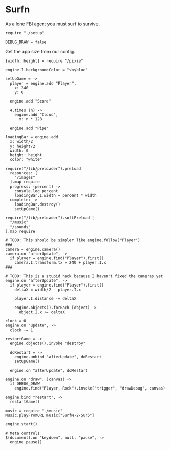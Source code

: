 Surfn
=====

As a lone FBI agent you must surf to survive.

    require "./setup"

    DEBUG_DRAW = false

Get the app size from our config.

    {width, height} = require "/pixie"

    engine.I.backgroundColor = "skyblue"

    setUpGame = ->
      player = engine.add "Player",
        x: 240
        y: 0

      engine.add "Score"

      4.times (n) ->
        engine.add "Cloud",
          x: n * 128

      engine.add "Pipe"

    loadingBar = engine.add
      x: width/2
      y: height/2
      width: 0
      height: height
      color: "white"

    require("/lib/preloader").preload
      resources: [
        "/images"
      ].map require
      progress: (percent) ->
        console.log percent
        loadingBar.I.width = percent * width
      complete: ->
        loadingBar.destroy()
        setUpGame()

    require("/lib/preloader").softPreload [
      "/music"
      "/sounds"
    ].map require

    # TODO: This should be simpler like engine.follow("Player")
    ###
    camera = engine.camera()
    camera.on "afterUpdate", ->
      if player = engine.find("Player").first()
        camera.I.transform.tx = 240 + player.I.x
    ###

    # TODO: This is a stupid hack because I haven't fixed the cameras yet
    engine.on "afterUpdate", ->
      if player = engine.find("Player").first()
        deltaX = width/2 - player.I.x

        player.I.distance -= deltaX

        engine.objects().forEach (object) ->
          object.I.x += deltaX

    clock = 0
    engine.on "update", ->
      clock += 1

    restartGame = ->
      engine.objects().invoke "destroy"

      doRestart = ->
        engine.unbind "afterUpdate", doRestart
        setUpGame()

      engine.on "afterUpdate", doRestart

    engine.on "draw", (canvas) ->
      if DEBUG_DRAW
        engine.find("Player, Rock").invoke("trigger", "drawDebug", canvas)

    engine.bind "restart", ->
      restartGame()

    music = require "./music"
    Music.playFromURL music["SurfN-2-Sur5"]

    engine.start()

    # Meta controls
    $(document).on "keydown", null, "pause", ->
      engine.pause()
